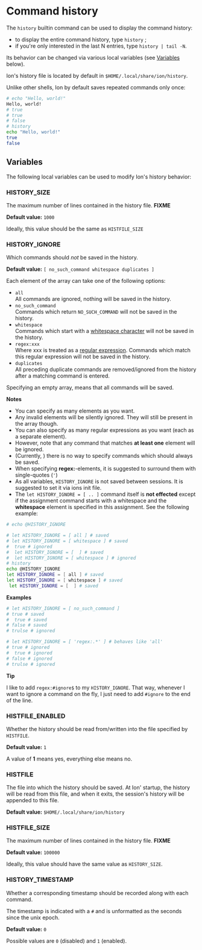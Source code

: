 # Command history

The `history` builtin command can be used to display the command history:
- to display the entire command history, type `history` ;
- if you're only interested in the last N entries, type `history | tail -N`.

Its behavior can be changed via various local variables (see [Variables](#Variables) below).

Ion's history file is located by default in `$HOME/.local/share/ion/history`.

Unlike other shells, Ion by default saves repeated commands only once:
```sh
# echo "Hello, world!"
Hello, world!
# true
# true
# false
# history
echo "Hello, world!"
true
false
```

## Variables

The following local variables can be used to modify Ion's history behavior:

### HISTORY_SIZE

The maximum number of lines contained in the history file.  **FIXME**

**Default value:** `1000`

Ideally, this value should be the same as `HISTFILE_SIZE`

### HISTORY_IGNORE

Which commands should *not* be saved in the history.

**Default value:** `[ no_such_command whitespace duplicates ]`

Each element of the array can take one of the following options:
- `all` <br/>
  All commands are ignored, nothing will be saved in the history.
- `no_such_command` <br/>
  Commands which return `NO_SUCH_COMMAND` will not be saved in the history.
- `whitespace` <br/>
  Commands which start with a [whitespace character](https://doc.rust-lang.org/stable/reference/whitespace.html) will not be saved in the
  history.
- `regex:xxx`  <br/>
  Where xxx is treated as a [regular expression](https://doc.rust-lang.org/regex/regex/index.html).
  Commands which match this regular expression will not be saved in the history.
- `duplicates`  <br/>
  All preceding duplicate commands are removed/ignored from the history after a matching command is entered.

Specifying an empty array, means that all commands will be saved.

**Notes**
- You can specify as many elements as you want.
- Any invalid elements will be silently ignored. They will still be present in the array though.
- You can also specify as many regular expressions as you want (each as a separate element).
- However, note that any command that matches **at least one** element will be ignored.
- (Currently, ) there is no way to specify commands which should always be saved.
- When specifying **regex:**-elements, it is suggested to surround them with single-quotes (`'`)
- As all variables, `HISTORY_IGNORE` is not saved between sessions. It is suggested to set it via
ions init file.
- The `let HISTORY_IGNORE = [ .. ]` command itself is **not effected** except if the assignment
command starts with a whitespace and the **whitespace** element is specified in this assignment.
See the following example:
```sh
# echo @HISTORY_IGNORE

# let HISTORY_IGNORE = [ all ] # saved
# let HISTORY_IGNORE = [ whitespace ] # saved
#  true # ignored
#  let HISTORY_IGNORE = [  ] # saved
#  let HISTORY_IGNORE = [ whitespace ] # ignored
# history
echo @HISTORY_IGNORE
let HISTORY_IGNORE = [ all ] # saved
let HISTORY_IGNORE = [ whitespace ] # saved
 let HISTORY_IGNORE = [  ] # saved
```

**Examples**
```sh
# let HISTORY_IGNORE = [ no_such_command ]
# true # saved
#  true # saved
# false # saved
# trulse # ignored
```

```sh
# let HISTORY_IGNORE = [ 'regex:.*' ] # behaves like 'all'
# true # ignored
#  true # ignored
# false # ignored
# trulse # ignored
```

**Tip**

I like to add `regex:#ignore$` to my `HISTORY_IGNORE`.
That way, whenever I want to ignore a command on the fly, I just need to add `#ignore` to the
end of the line.

### HISTFILE_ENABLED

Whether the history should be read from/written into the file specified by `HISTFILE`.

**Default value:** `1`

A value of **1** means yes, everything else means no.

### HISTFILE

The file into which the history should be saved. At Ion' startup, the history will be read
from this file, and when it exits, the session's history will be appended to this file.

**Default value:** `$HOME/.local/share/ion/history`

### HISTFILE_SIZE

The maximum number of lines contained in the history file. **FIXME**

**Default value:** `100000`

Ideally, this value should have the same value as `HISTORY_SIZE`.

### HISTORY_TIMESTAMP

Whether a corresponding timestamp should be recorded along with each command.

The timestamp is indicated with a `#` and is unformatted as the seconds since the unix epoch.

**Default value:** `0`

Possible values are `0` (disabled) and `1` (enabled).
